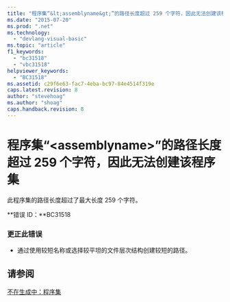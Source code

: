 ```yaml
---
title: "程序集“&lt;assemblyname&gt;”的路径长度超过 259 个字符，因此无法创建该程序集 | Microsoft Docs"
ms.date: "2015-07-20"
ms.prod: ".net"
ms.technology: 
  - "devlang-visual-basic"
ms.topic: "article"
f1_keywords: 
  - "bc31518"
  - "vbc31518"
helpviewer_keywords: 
  - "BC31518"
ms.assetid: c29f6e63-fac7-4eba-bc97-84e4514f319e
caps.latest.revision: 8
author: "stevehoag"
ms.author: "shoag"
caps.handback.revision: 8
---
```

# 程序集“&lt;assemblyname&gt;”的路径长度超过 259 个字符，因此无法创建该程序集
此程序集的路径长度超过了最大长度 259 个字符。  
  
 **错误 ID：**BC31518  
  
### 更正此错误  
  
-   通过使用较短名称或选择较平坦的文件层次结构创建较短的路径。  
  
## 请参阅  
 [不在生成中：程序集](http://msdn.microsoft.com/zh-cn/6c5c7b30-fa78-4f40-b908-120d0743b0e6)